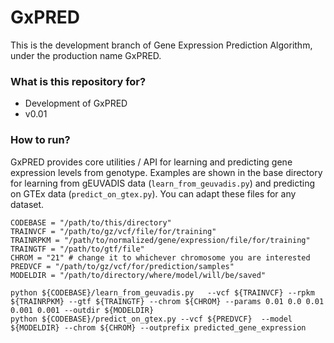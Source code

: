 # GxPRED #

This is the development branch of Gene Expression Prediction Algorithm, under the production name GxPRED.

### What is this repository for? ###

* Development of GxPRED
* v0.01

### How to run? ###
GxPRED provides core utilities / API for learning and predicting gene expression levels from genotype. Examples are shown in the base directory for learning from gEUVADIS data (`learn_from_geuvadis.py`) and predicting on GTEx data (`predict_on_gtex.py`). You can adapt these files for any dataset.

    CODEBASE = "/path/to/this/directory"
    TRAINVCF = "/path/to/gz/vcf/file/for/training"
    TRAINRPKM = "/path/to/normalized/gene/expression/file/for/training"
    TRAINGTF = "/path/to/gtf/file"
    CHROM = "21" # change it to whichever chromosome you are interested 
    PREDVCF = "/path/to/gz/vcf/for/prediction/samples"
    MODELDIR = "/path/to/directory/where/model/will/be/saved"
    
    python ${CODEBASE}/learn_from_geuvadis.py   --vcf ${TRAINVCF} --rpkm ${TRAINRPKM} --gtf ${TRAINGTF} --chrom ${CHROM} --params 0.01 0.0 0.01 0.001 0.001 --outdir ${MODELDIR}
    python ${CODEBASE}/predict_on_gtex.py --vcf ${PREDVCF}  --model ${MODELDIR} --chrom ${CHROM} --outprefix predicted_gene_expression
